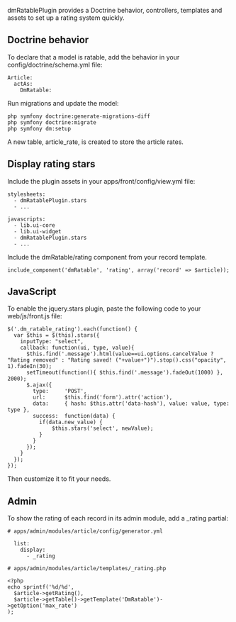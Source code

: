 dmRatablePlugin provides a Doctrine behavior, controllers, templates and assets to set up a rating system quickly.

## Doctrine behavior

To declare that a model is ratable, add the behavior in your config/doctrine/schema.yml file:

    Article:
      actAs:
        DmRatable:

Run migrations and update the model:

    php symfony doctrine:generate-migrations-diff
    php symfony doctrine:migrate
    php symfony dm:setup

A new table, article_rate, is created to store the article rates.

## Display rating stars

Include the plugin assets in your apps/front/config/view.yml file:

    stylesheets:
      - dmRatablePlugin.stars
      - ...

    javascripts:
      - lib.ui-core
      - lib.ui-widget
      - dmRatablePlugin.stars
      - ...

Include the dmRatable/rating component from your record template.

    include_component('dmRatable', 'rating', array('record' => $article));

## JavaScript

To enable the jquery.stars plugin, paste the following code to your web/js/front.js file:

    $('.dm_ratable_rating').each(function() {
      var $this = $(this).stars({
        inputType: "select",
        callback: function(ui, type, value){
          $this.find('.message').html(value==ui.options.cancelValue ? "Rating removed" : "Rating saved! ("+value+")").stop().css("opacity", 1).fadeIn(30);
          setTimeout(function(){ $this.find('.message').fadeOut(1000) }, 2000);
          $.ajax({
            type:     'POST',
            url:      $this.find('form').attr('action'),
            data:     { hash: $this.attr('data-hash'), value: value, type: type },
            success:  function(data) {
              if(data.new_value) {
                  $this.stars('select', newValue);
              }
            }
          });
        }
      });
    });

Then customize it to fit your needs.

## Admin

To show the rating of each record in its admin module, add a _rating partial:

    # apps/admin/modules/article/config/generator.yml
    
      list:
        display:
          - _rating

    # apps/admin/modules/article/templates/_rating.php

    <?php
    echo sprintf('%d/%d',
      $article->getRating(),
      $article->getTable()->getTemplate('DmRatable')->getOption('max_rate')
    );

